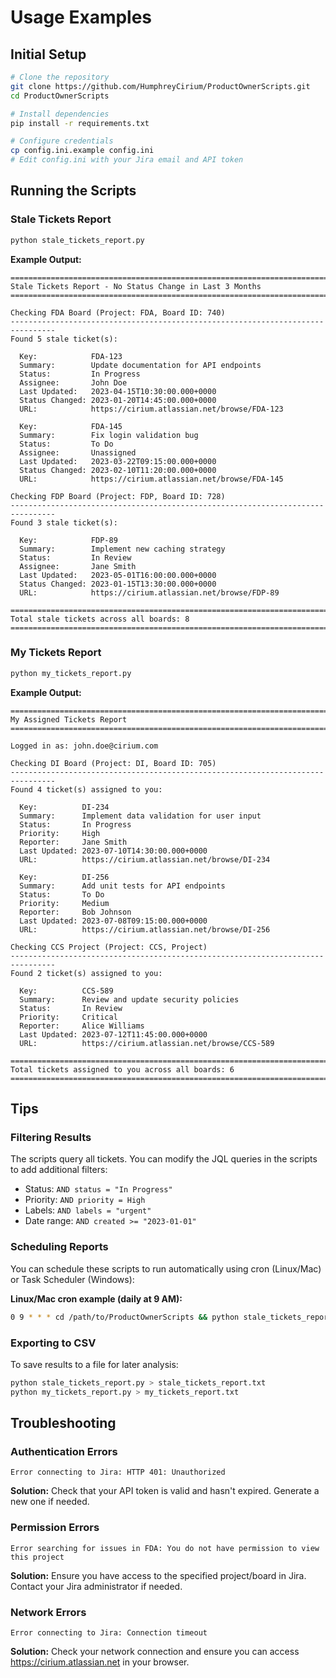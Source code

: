 # Usage Examples

## Initial Setup
```bash
# Clone the repository
git clone https://github.com/HumphreyCirium/ProductOwnerScripts.git
cd ProductOwnerScripts

# Install dependencies
pip install -r requirements.txt

# Configure credentials
cp config.ini.example config.ini
# Edit config.ini with your Jira email and API token
```

## Running the Scripts

### Stale Tickets Report
```bash
python stale_tickets_report.py
```

**Example Output:**
```
================================================================================
Stale Tickets Report - No Status Change in Last 3 Months
================================================================================

Checking FDA Board (Project: FDA, Board ID: 740)
--------------------------------------------------------------------------------
Found 5 stale ticket(s):

  Key:            FDA-123
  Summary:        Update documentation for API endpoints
  Status:         In Progress
  Assignee:       John Doe
  Last Updated:   2023-04-15T10:30:00.000+0000
  Status Changed: 2023-01-20T14:45:00.000+0000
  URL:            https://cirium.atlassian.net/browse/FDA-123

  Key:            FDA-145
  Summary:        Fix login validation bug
  Status:         To Do
  Assignee:       Unassigned
  Last Updated:   2023-03-22T09:15:00.000+0000
  Status Changed: 2023-02-10T11:20:00.000+0000
  URL:            https://cirium.atlassian.net/browse/FDA-145

Checking FDP Board (Project: FDP, Board ID: 728)
--------------------------------------------------------------------------------
Found 3 stale ticket(s):

  Key:            FDP-89
  Summary:        Implement new caching strategy
  Status:         In Review
  Assignee:       Jane Smith
  Last Updated:   2023-05-01T16:00:00.000+0000
  Status Changed: 2023-01-15T13:30:00.000+0000
  URL:            https://cirium.atlassian.net/browse/FDP-89

================================================================================
Total stale tickets across all boards: 8
================================================================================
```

### My Tickets Report
```bash
python my_tickets_report.py
```

**Example Output:**
```
================================================================================
My Assigned Tickets Report
================================================================================

Logged in as: john.doe@cirium.com

Checking DI Board (Project: DI, Board ID: 705)
--------------------------------------------------------------------------------
Found 4 ticket(s) assigned to you:

  Key:          DI-234
  Summary:      Implement data validation for user input
  Status:       In Progress
  Priority:     High
  Reporter:     Jane Smith
  Last Updated: 2023-07-10T14:30:00.000+0000
  URL:          https://cirium.atlassian.net/browse/DI-234

  Key:          DI-256
  Summary:      Add unit tests for API endpoints
  Status:       To Do
  Priority:     Medium
  Reporter:     Bob Johnson
  Last Updated: 2023-07-08T09:15:00.000+0000
  URL:          https://cirium.atlassian.net/browse/DI-256

Checking CCS Project (Project: CCS, Project)
--------------------------------------------------------------------------------
Found 2 ticket(s) assigned to you:

  Key:          CCS-589
  Summary:      Review and update security policies
  Status:       In Review
  Priority:     Critical
  Reporter:     Alice Williams
  Last Updated: 2023-07-12T11:45:00.000+0000
  URL:          https://cirium.atlassian.net/browse/CCS-589

================================================================================
Total tickets assigned to you across all boards: 6
================================================================================
```

## Tips

### Filtering Results
The scripts query all tickets. You can modify the JQL queries in the scripts to add additional filters:
- Status: `AND status = "In Progress"`
- Priority: `AND priority = High`
- Labels: `AND labels = "urgent"`
- Date range: `AND created >= "2023-01-01"`

### Scheduling Reports
You can schedule these scripts to run automatically using cron (Linux/Mac) or Task Scheduler (Windows):

**Linux/Mac cron example (daily at 9 AM):**
```bash
0 9 * * * cd /path/to/ProductOwnerScripts && python stale_tickets_report.py > /tmp/stale_tickets_$(date +\%Y\%m\%d).txt 2>&1
```

### Exporting to CSV
To save results to a file for later analysis:
```bash
python stale_tickets_report.py > stale_tickets_report.txt
python my_tickets_report.py > my_tickets_report.txt
```

## Troubleshooting

### Authentication Errors
```
Error connecting to Jira: HTTP 401: Unauthorized
```
**Solution:** Check that your API token is valid and hasn't expired. Generate a new one if needed.

### Permission Errors
```
Error searching for issues in FDA: You do not have permission to view this project
```
**Solution:** Ensure you have access to the specified project/board in Jira. Contact your Jira administrator if needed.

### Network Errors
```
Error connecting to Jira: Connection timeout
```
**Solution:** Check your network connection and ensure you can access https://cirium.atlassian.net in your browser.
